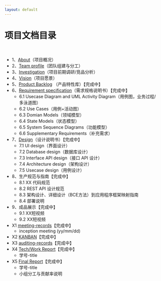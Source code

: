 ```yaml
---
layout: default
---
```


# 项目文档目录

&nbsp;&nbsp; 

* 1、[About](01-about.md)（项目概况）
* 2、[Team profile](02-team-profile.md)（团队组建与分工）
* 3、[Investigation](03-invest.md)（项目前期调研/竞品分析）
* 4、[Vision](04-vision.md)（项目愿景）
* 5、[Product Backlog]() （产品特性库）【完成中】
* 6、[Requirement specification]()（需求规格说明书）【完成中】
    - 6.1 Usecase Diagram and UML Activity Diagram（用例图，业务过程/多泳道图）
    - 6.2 Use Cases（用例+活动图）
    - 6.3 Domian Models（领域模型）
    - 6.4 State Models（状态模型）
    - 6.5 System Sequence Diagrams（功能模型）
    - 6.6 Supplementary Requirements（补充需求）
* 7、[Design](07-designs)（设计说明书）【完成中】
    - 7.1 UI design（界面设计）
    - 7.2 Database design（数据库设计）
    - 7.3 Interface API design（接口 API 设计）
    - 7.4 Architecture design（架构设计）
    - 7.5 Usecase design（用例设计）
* 8、生产规范与指南【完成中】
    - 8.1 XX 代码规范
    - 8.2 REST API 设计规范
    - 8.3 架构设计、详细设计（BCE方法）到应用程序框架映射指南
    - 8.4 部署说明
* 9、成品展示【完成中】
    - 9.1 XX短视频
    - 9.2 XX短视频
* X1 [meeting-records](x1-meetings)【完成中】
    - inception meeting (yy/mm/dd)
* X2 [KANBAN](X2-kanban)【完成中】
* X3 [auditing-records](x3-auditing)【完成中】
* X4 [Tech/Work Report](x4-techniques)【完成中】
    - 学号-title
* X5 [Final Report](x5-summary)【完成中】
    - 学号-title
    - 小组分工与贡献率说明

